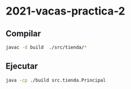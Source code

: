 # 2021-vacas-practica-2

## Compilar

```bash
javac -d build  ./src/tienda/*
```

## Ejecutar

```bash
java -cp ./build src.tienda.Principal 
```
